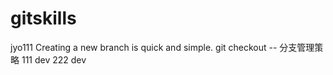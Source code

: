 # gitskills
jyo111
Creating a new branch is quick  and simple.
git checkout -- <file>
	分支管理策略
	111 dev
	222 dev
